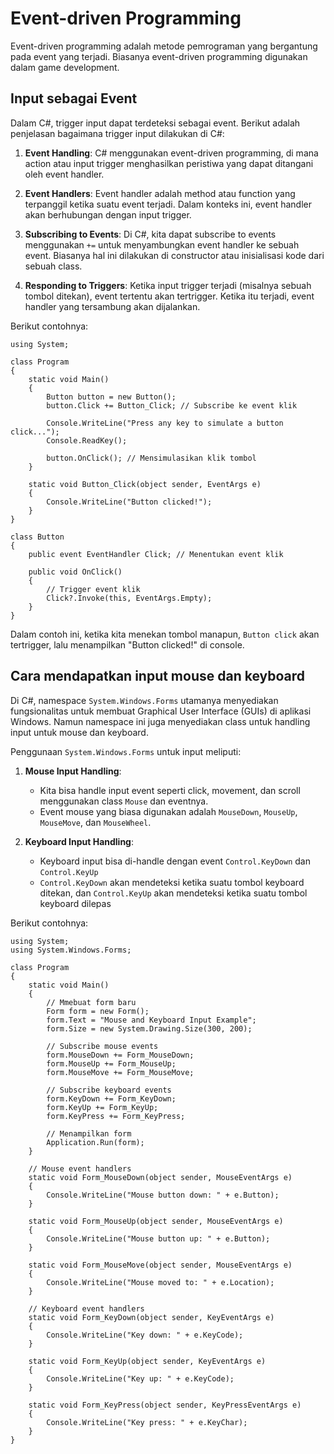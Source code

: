 # Event-driven Programming
Event-driven programming adalah metode pemrograman yang bergantung pada event yang terjadi. Biasanya event-driven programming digunakan dalam game development.

## Input sebagai Event
Dalam C#, trigger input dapat terdeteksi sebagai event. Berikut adalah penjelasan bagaimana trigger input dilakukan di C#:

1. **Event Handling**: C# menggunakan event-driven programming, di mana action atau input trigger menghasilkan peristiwa yang dapat ditangani oleh event handler.

3. **Event Handlers**: Event handler adalah method atau function yang terpanggil ketika suatu event terjadi. Dalam konteks ini, event handler akan berhubungan dengan input trigger.

4. **Subscribing to Events**: Di C#, kita dapat subscribe to events menggunakan `+=` untuk menyambungkan event handler ke sebuah event. Biasanya hal ini dilakukan di constructor atau inisialisasi kode dari sebuah class.

5. **Responding to Triggers**: Ketika input trigger terjadi (misalnya sebuah tombol ditekan), event tertentu akan tertrigger. Ketika itu terjadi, event handler yang tersambung akan dijalankan.

Berikut contohnya:

```
using System;

class Program
{
    static void Main()
    {
        Button button = new Button();
        button.Click += Button_Click; // Subscribe ke event klik
        
        Console.WriteLine("Press any key to simulate a button click...");
        Console.ReadKey();
        
        button.OnClick(); // Mensimulasikan klik tombol
    }

    static void Button_Click(object sender, EventArgs e)
    {
        Console.WriteLine("Button clicked!");
    }
}

class Button
{
    public event EventHandler Click; // Menentukan event klik

    public void OnClick()
    {
        // Trigger event klik
        Click?.Invoke(this, EventArgs.Empty);
    }
}
```

Dalam contoh ini, ketika kita menekan tombol manapun, `Button click` akan tertrigger, lalu menampilkan "Button clicked!" di console.

## Cara mendapatkan input mouse dan keyboard
Di C#, namespace `System.Windows.Forms` utamanya menyediakan fungsionalitas untuk membuat Graphical User Interface (GUIs) di aplikasi Windows. Namun namespace ini juga menyediakan class untuk handling input untuk mouse dan keyboard.

Penggunaan `System.Windows.Forms` untuk input meliputi:

1. **Mouse Input Handling**:
   - Kita bisa handle input event seperti click, movement, dan scroll menggunakan class `Mouse` dan eventnya.
   - Event mouse yang biasa digunakan adalah `MouseDown`, `MouseUp`, `MouseMove`, dan `MouseWheel`.

2. **Keyboard Input Handling**:
   - Keyboard input bisa di-handle dengan event `Control.KeyDown` dan `Control.KeyUp`
   - `Control.KeyDown` akan mendeteksi ketika suatu tombol keyboard ditekan, dan `Control.KeyUp` akan mendeteksi ketika suatu tombol keyboard dilepas

Berikut contohnya:

```
using System;
using System.Windows.Forms;

class Program
{
    static void Main()
    {
        // Mmebuat form baru
        Form form = new Form();
        form.Text = "Mouse and Keyboard Input Example";
        form.Size = new System.Drawing.Size(300, 200);

        // Subscribe mouse events
        form.MouseDown += Form_MouseDown;
        form.MouseUp += Form_MouseUp;
        form.MouseMove += Form_MouseMove;

        // Subscribe keyboard events
        form.KeyDown += Form_KeyDown;
        form.KeyUp += Form_KeyUp;
        form.KeyPress += Form_KeyPress;

        // Menampilkan form
        Application.Run(form);
    }

    // Mouse event handlers
    static void Form_MouseDown(object sender, MouseEventArgs e)
    {
        Console.WriteLine("Mouse button down: " + e.Button);
    }

    static void Form_MouseUp(object sender, MouseEventArgs e)
    {
        Console.WriteLine("Mouse button up: " + e.Button);
    }

    static void Form_MouseMove(object sender, MouseEventArgs e)
    {
        Console.WriteLine("Mouse moved to: " + e.Location);
    }

    // Keyboard event handlers
    static void Form_KeyDown(object sender, KeyEventArgs e)
    {
        Console.WriteLine("Key down: " + e.KeyCode);
    }

    static void Form_KeyUp(object sender, KeyEventArgs e)
    {
        Console.WriteLine("Key up: " + e.KeyCode);
    }

    static void Form_KeyPress(object sender, KeyPressEventArgs e)
    {
        Console.WriteLine("Key press: " + e.KeyChar);
    }
}
```
